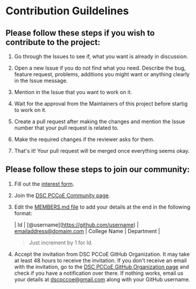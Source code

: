 # Contribution Guildelines

## Please follow these steps if you wish to contribute to the project:

1. Go through the Issues to see if, what you want is already in discussion.

2. Open a new Issue if you do not find what you need. Describe the bug, feature request, problems, additions you might want or anything clearly in the Issue message.

3. Mention in the Issue that you want to work on it.

4. Wait for the approval from the Maintainers of this project before startig to work on it.

5. Create a pull request after making the changes and mention the Issue number that your pull request is related to.

6. Make the required changes if the reviewer asks for them. 

7. That's it! Your pull request will be merged once everything seems okay.

## Please follow these steps to join our community:

1. Fill out the [interest form](https://bit.ly/join-dscpccoe).

2. Join the [DSC PCCoE Community page](https://bit.ly/dscpccoe-dscpage).

3. Edit the [MEMBERS.md file](https://github.com/dscpccoe/join-us/blob/master/MEMBERS.md) to add your details at the end in the following format: 

    | Id | \[@username](https://github.com/username) | emailaddress@domaim.com | College Name | Department |
    
    > Just increment by 1 for Id.

4. Accept the invitation from DSC PCCoE GitHub Organization. It may take at least 48 hours to receive the invitation. If you don't receive an email with the invitation, go to the [DSC PCCoE GitHub Organization page](https://github.com/dscpccoe) and check if you have a notification over there. If nothing works, email us your details at dscpccoe@gmail.com along with your GitHub username.

